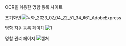 OCR을 이용한 명함 등록 사이트

초기화면
![녹화_2023_07_04_22_51_34_661_AdobeExpress](https://github.com/KKKJJJSSS/BusinessCard/assets/118191869/ad16df56-0396-4deb-ad16-d9ed9ef1e75d)


명함 자동 등록 페이지
![1](https://github.com/KKKJJJSSS/BusinessCard/assets/118191869/49e14f69-e00c-4954-8f2d-5f9c0d1d3a67)


명함 관리 페이지
![캡처](https://github.com/KKKJJJSSS/BusinessCard/assets/118191869/779688b2-2ba4-47cb-8ea7-6136cd3ea63d)
